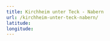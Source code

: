 ```yaml
---
title: Kirchheim unter Teck - Nabern
url: /kirchheim-unter-teck-nabern/
latitude: 
longitude: 
---
```

